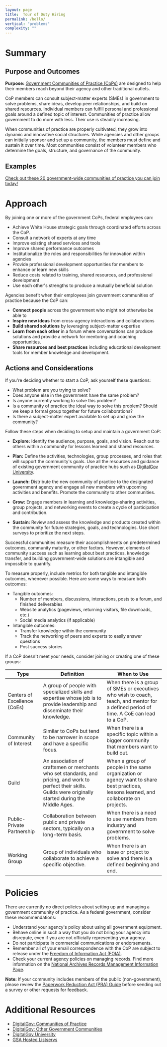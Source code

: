 ```yaml
---
layout: page
title:  Tour of Duty Hiring
permalink: /hello/
vertical: "problems"
complexity: ""
---
```


# Summary

## Purpose and Outcomes

**Purpose:** [Government Communities of Practice (CoPs)](https://www.digitalgov.gov/communities/) are designed to help their members reach beyond their agency and other traditional outlets.

CoP members can consult subject-matter experts (SMEs) in government to solve problems, share ideas, develop peer relationships, and build on shared resources. Individual members can fulfill personal and professional goals around a defined topic of interest. Communities of practice allow government to do more with less. Their use is steadily increasing.

When communities of practice are properly cultivated, they grow into dynamic and innovative social structures. While agencies and other groups can initially sponsor and set up a community, the members must define and sustain it over time. Most communities consist of volunteer members who determine the goals, structure, and governance of the community.

## Examples

[Check out these 20 government-wide communities of practice you can join today!](https://www.digitalgov.gov/communities/)

# Approach

By joining one or more of the government CoPs, federal employees can:

-  Achieve White House strategic goals through coordinated efforts across the CoP.
-  Consult a network of experts at any time
-  Improve existing shared services and tools
-  Improve shared performance outcomes
-  Institutionalize the roles and responsibilities for innovation within agencies
-  Provide professional development opportunities for members to enhance or learn new skills
-  Reduce costs related to training, shared resources, and professional development
-  Use each other's strengths to produce a mutually beneficial solution

Agencies benefit when their employees join government communities of practice because the CoP can:

- **Connect people** across the government who might not otherwise be able to
- **Inspire new ideas** from cross-agency interactions and collaborations
- **Build shared solutions** by leveraging subject-matter expertise
- **Learn from each other** in a forum where conversations can produce solutions and provide a network for mentoring and coaching opportunities.
- **Share resources and best practices** including educational development tools for member knowledge and development.

## Actions and Considerations

If you're deciding whether to start a CoP, ask yourself these questions:

- What problem are you trying to solve?
- Does anyone else in the government have the same problem?
- Is anyone currently working to solve this problem?
- Is a community of practice the ideal way to solve this problem? Should we keep a formal group together for future collaborations?
- Is there a subject-matter expert available to set up and grow the community?

Follow these steps when deciding to setup and maintain a government CoP:

- **Explore:** Identify the audience, purpose, goals, and vision. Reach out to others within a community for lessons learned and shared resources.

- **Plan:** Define the activities, technologies, group processes, and roles that will support the community&#39;s goals. Use all the resources and guidance of existing government community of practice hubs such as [DigitalGov University](https://www.digitalgov.gov/digitalgov-university/).

- **Launch:** Distribute the new community of practice to the designated government agency and engage all new members with upcoming activities and benefits. Promote the community to other communities.
- **Grow:** Engage members in learning and knowledge-sharing activities, group projects, and networking events to create a cycle of participation and contribution.

- **Sustain:** Review and assess the knowledge and products created within the community for future strategies, goals, and technologies. Use short surveys to prioritize the next steps.

Successful communities measure their accomplishments on predetermined outcomes, community maturity, or other factors. However, elements of community success such as learning about best practices, knowledge transfer, and building government-wide solutions are intangible and impossible to quantify.

To measure properly, include metrics for both tangible and intangible outcomes, whenever possible. Here are some ways to measure both outcomes:

- Tangible outcomes:
     - Number of members, discussions, interactions, posts to a forum, and finished deliverables
     - Website analytics (pageviews, returning visitors, file downloads, etc.)
     - Social media analytics (if applicable)
-  Intangible outcomes:
     - Transfer knowledge within the community
     - Track the networking of peers and experts to easily answer questions
     - Post success stories

If a CoP doesn't meet your needs, consider joining or creating one of these groups:

| **Type** | **Definition** | **When to Use** |
| --- | --- | --- |
| Centers of Excellence (CoEs) | A group of people with specialized skills and expertise whose job is to provide leadership and disseminate their knowledge. | When there is a group of SMEs or executives who wish to coach, teach, and mentor for a defined period of time. A CoE can lead to a CoP. |
| Community of Interest | Similar to CoPs but tend to be narrower in scope and have a specific focus. | When there is a specific topic within a bigger community that members want to build out. |
| Guild | An association of craftsmen or merchants who set standards, and pricing, and work to perfect their skills. Guilds were originally started during the Middle Ages. | When a group of people in the same organization or agency want to share best practices, lessons learned, and collaborate on projects. |
| Public-Private Partnership | Collaboration between public and private sectors, typically on a long-term basis. | When there is a need to use members from industry and government to solve problems. |
| Working Group | Group of individuals who collaborate to achieve a specific objective. | When there is an issue or project to solve and there is a defined beginning and end. |

<!--second-column-->

# Policies

There are currently no direct policies about setting up and managing a government community of practice. As a federal government, consider these recommendations:

- Understand your agency's policy about using all government equipment.
- Behave online in such a way that you do not bring your agency into disrepute, even if you are not officially representing your agency.
- Do not participate in commercial communications or endorsements.
- Remember all of your email correspondence with the CoP are subject to release under the [Freedom of Information Act (FOIA)](https://www.foia.gov/).
- Check your current agency policies on managing records. Find more information on the [National Archives Records Management Information Page](https://www.archives.gov/records-mgmt).

**Note:** If your community includes members of the public (non-government), please review the [Paperwork Reduction Act (PRA) Guide](https://www.opm.gov/about-us/open-government/digital-government-strategy/fitara/paperwork-reduction-act-guide.pdf) before sending out a survey or other requests for feedback.

# Additional Resources

- [DigitalGov: Communities of Practice](https://www.digitalgov.gov/communities/)
- [DigitalGov: Other Government Communities](https://www.digitalgov.gov/communities/other-government-communities/)
- [DigitalGov University](https://www.digitalgov.gov/digitalgov-university/)
- [GSA Hosted Listservs](https://www.digitalgov.gov/communities/manage-your-listserv-subscription/)